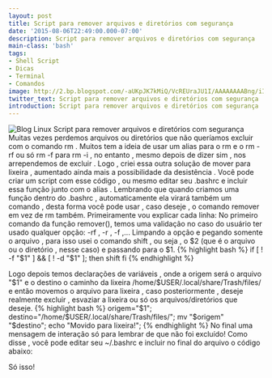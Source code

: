 ```yaml
---
layout: post
title: Script para remover arquivos e diretórios com segurança
date: '2015-08-06T22:49:00.000-07:00'
description: Script para remover arquivos e diretórios com segurança
main-class: 'bash'
tags:
- Shell Script
- Dicas
- Terminal
- Comandos
image: http://2.bp.blogspot.com/-aUKpJK7kMiQ/VcREUraJU1I/AAAAAAAABng/iIL_yMZUcHk/s72-c/remove.jpg
twitter_text: Script para remover arquivos e diretórios com segurança
introduction: Script para remover arquivos e diretórios com segurança
---
```

![Blog Linux](http://2.bp.blogspot.com/-aUKpJK7kMiQ/VcREUraJU1I/AAAAAAAABng/iIL_yMZUcHk/s1600/remove.jpg "Blog Linux")
Script para remover arquivos e diretórios com segurança
Muitas vezes perdemos arquivos ou diretórios que não queríamos excluir com o comando rm . Muitos tem a ideia de usar um alias para o rm e o rm -rf ou só rm -f para rm -i , no entanto , mesmo depois de dizer sim , nos arrependemos de excluir . Logo , criei essa outra solução de mover para lixeira , aumentado ainda mais a possibilidade da desistência . Você pode criar um script com esse código , ou mesmo editar seu .bashrc e incluir essa função junto com o alias . Lembrando que quando criamos uma função dentro do .bashrc , automaticamente ela virará também um comando , desta forma você pode usar , caso deseje , o comando remover em vez de rm também.
Primeiramente vou explicar cada linha:
No primeiro comando da função remover(), temos uma validação no caso do usuário ter usado qualquer opção: -rf , -r , -f ,... Limpando a opção e pegando somente o arquivo , para isso usei o comando shift , ou seja , o $2 (que é o arquivo ou o diretório , nesse caso) e passando para o $1.
{% highlight bash %}
if [ ! -f "$1" ] &amp;&amp; [ ! -d "$1" ]; then
 shift
fi
{% endhighlight %}
 
Logo depois temos declarações de variáveis , onde a origem será o arquivo "$1" e o destino o caminho da lixeira /home/$USER/.local/share/Trash/files/ e então movemos o arquivo para lixeira , caso posteriormente , deseje realmente excluir , esvaziar a lixeira ou só os arquivos/diretórios que deseje.
{% highlight bash %}
origem="$1";
destino="/home/$USER/.local/share/Trash/files/"; 
mv "$origem" "$destino";
echo "Movido para lixeira!";
{% endhighlight %}
No final uma mensagem de interação só para lembrar de que não foi excluído!
Como disse , você pode editar seu ~/.bashrc e incluir no final do arquivo o código abaixo:
  
Só isso!
